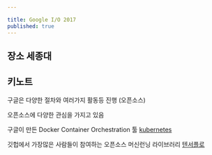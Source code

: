 ```yaml
---

title: Google I/O 2017
published: true
---
```



## 장소 세종대 


## 키노트

구글은 다양한 절차와 여러가지 활동등 진행 (오픈소스)

오픈소스에 다양한 관심을 가지고 있음 

구글이 만든 Docker Container Orchestration 툴
[kubernetes](https://kubernetes.io/)



깃헙에서 가장많은 사람들이 참여하는 오픈소스 머신런닝 라이브러리 
[텐서플로]()